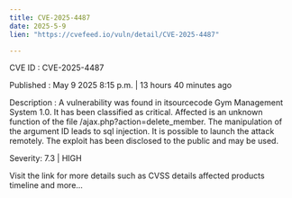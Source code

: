 ```yaml
---
title: CVE-2025-4487
date: 2025-5-9
lien: "https://cvefeed.io/vuln/detail/CVE-2025-4487"

---
```


CVE ID : CVE-2025-4487

Published :  May 9
2025
8:15 p.m. | 13 hours
40 minutes ago

Description : A vulnerability was found in itsourcecode Gym Management System 1.0. It has been classified as critical. Affected is an unknown function of the file /ajax.php?action=delete_member. The manipulation of the argument ID leads to sql injection. It is possible to launch the attack remotely. The exploit has been disclosed to the public and may be used.

Severity: 7.3 | HIGH

Visit the link for more details
such as CVSS details
affected products
timeline
and more...
